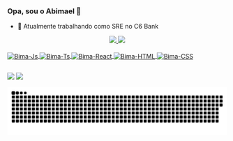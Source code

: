 ### Opa, sou o Abimael 👋

- 🔭 Atualmente trabalhando como SRE no C6 Bank

<div align="center">
  <a href="https://github.com/abimaelalves">
  <img height="180em" src="https://github-readme-stats.vercel.app/api?username=abimaelalves&show_icons=true&theme=dark&include_all_commits=true&count_private=true"/>
  <img height="180em" src="https://github-readme-stats.vercel.app/api/top-langs/?username=abimaelalves&layout=compact&langs_count=7&theme=dark"/>
</div>
<div style="display: inline_block"><br>
  <img align="center" alt="Bima-Js" height="30" width="40" src="https://cdn.jsdelivr.net/gh/devicons/devicon/icons/docker/docker-original-wordmark.svg">
  <img align="center" alt="Bima-Ts" height="30" width="40" src="https://cdn.jsdelivr.net/gh/devicons/devicon/icons/kubernetes/kubernetes-plain.svg">
  <img align="center" alt="Bima-React" height="30" width="40" src="https://cdn.jsdelivr.net/gh/devicons/devicon/icons/linux/linux-original.svg">
  <img align="center" alt="Bima-HTML" height="30" width="40" src="https://cdn.jsdelivr.net/gh/devicons/devicon/icons/jenkins/jenkins-original.svg">
  <img align="center" alt="Bima-CSS" height="30" width="40" src="https://cdn.jsdelivr.net/gh/devicons/devicon/icons/bash/bash-plain.svg">
  
</div>
  
  ##
 
<div> 
  <a href = "mailto:ti.abimael@gmail.com"><img src="https://img.shields.io/badge/-Gmail-%23333?style=for-the-badge&logo=gmail&logoColor=white" target="_blank"></a>
  <a href="https://www.linkedin.com/in/abimael-santos-364b10b5/" target="_blank"><img src="https://img.shields.io/badge/-LinkedIn-%230077B5?style=for-the-badge&logo=linkedin&logoColor=white" target="_blank"></a> 
 
  ![Snake animation](https://github.com/abimaelalves/abimaelalves/blob/output/github-contribution-grid-snake.svg)
 
</div>
